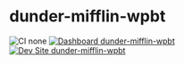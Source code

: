# dunder-mifflin-wpbt

![CI none](https://img.shields.io/badge/ci-none-orange.svg)
[![Dashboard dunder-mifflin-wpbt](https://img.shields.io/badge/dashboard-dunder_mifflin_wpbt-yellow.svg)](https://dashboard.pantheon.io/sites/a6350fe7-8c26-455a-b6e5-b666ae3907f6#dev/code)
[![Dev Site dunder-mifflin-wpbt](https://img.shields.io/badge/site-dunder_mifflin_wpbt-blue.svg)](http://dev-dunder-mifflin-wpbt.pantheonsite.io/)